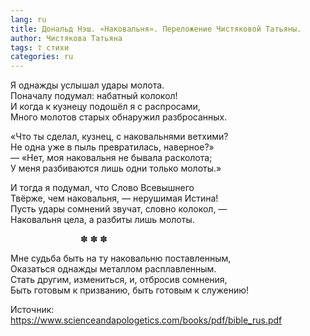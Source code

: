 ```yaml
---
lang: ru
title: Дональд Нэш. «Наковальня». Переложение Чистяковой Татьяны.
author: Чистякова Татьяна
tags: ☦ стихи
categories: ru
---
```


Я однажды услышал удары молота.  
Поначалу подумал: набатный колокол!  
И когда к кузнецу подошёл я с распросами,  
Много молотов старых обнаружил разбросанных.

«Что ты сделал, кузнец, с наковальнями ветхими?  
Не одна уже в пыль превратилась, наверное?»  
— «Нет, моя наковальня не бывала расколота;  
У меня разбиваются лишь одни только молоты.»

И тогда я подумал, что Слово Всевышнего  
Твёрже, чем наковальня, — нерушимая Истина!  
Пусть удары сомнений звучат, словно колокол, —  
Наковальня цела, а разбиты лишь молоты.

<p style="padding-left: 8em">✽ ✽ ✽</p>

Мне судьба быть на ту наковальню поставленным,  
Оказаться однажды металлом расплавленным.  
Стать другим, измениться, и, отбросив сомнения,  
Быть готовым к призванию, быть готовым к служению!

Источник: <https://www.scienceandapologetics.com/books/pdf/bible_rus.pdf>
